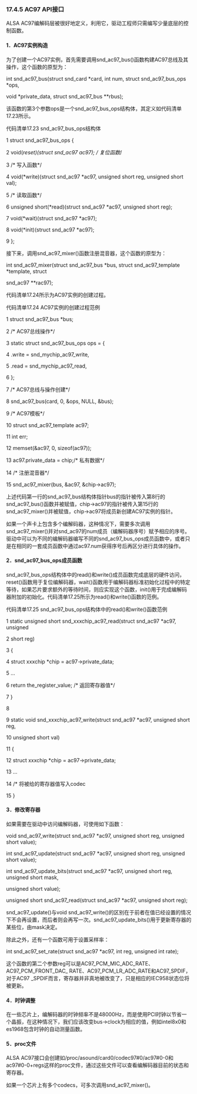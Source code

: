 ### 17.4.5 AC97 API接口

ALSA AC97编解码层被很好地定义，利用它，驱动工程师只需编写少量底层的控制函数。



#### 1．AC97实例构造

为了创建一个AC97实例，首先需要调用snd_ac97_bus()函数构建AC97总线及其操作，这个函数的原型为：

int snd_ac97_bus(struct snd_card *card, int num, struct snd_ac97_bus_ops *ops, 
 
 void *private_data, struct snd_ac97_bus **rbus);

该函数的第3个参数ops是一个snd_ac97_bus_ops结构体，其定义如代码清单17.23所示。

代码清单17.23 snd_ac97_bus_ops结构体

1 struct snd_ac97_bus_ops { 
 
 2 void(*reset)(struct snd_ac97 *ac97); /* 复位函数*/ 
 
 3 /* 写入函数*/ 
 
 4 void(*write)(struct snd_ac97 *ac97, unsigned short reg, unsigned short val); 
 
 5 /* 读取函数*/ 
 
 6 unsigned short(*read)(struct snd_ac97 *ac97, unsigned short reg); 
 
 7 void(*wait)(struct snd_ac97 *ac97); 
 
 8 void(*init)(struct snd_ac97 *ac97); 
 
 9 };

接下来，调用snd_ac97_mixer()函数注册混音器，这个函数的原型为：

int snd_ac97_mixer(struct snd_ac97_bus *bus, struct snd_ac97_template *template, struct 
 
 snd_ac97 **rac97);

代码清单17.24所示为AC97实例的创建过程。

代码清单17.24 AC97实例的创建过程范例

1 struct snd_ac97_bus *bus; 
 
 2 /* AC97总线操作*/ 
 
 3 static struct snd_ac97_bus_ops ops = { 
 
 4 .write = snd_mychip_ac97_write, 
 
 5 .read = snd_mychip_ac97_read, 
 
 6 }; 
 
 7 /* AC97总线与操作创建*/ 
 
 8 snd_ac97_bus(card, 0, &ops, NULL, &bus); 
 
 9 /* AC97模板*/ 
 
 10 struct snd_ac97_template ac97; 
 
 11 int err; 
 
 12 memset(&ac97, 0, sizeof(ac97)); 
 
 13 ac97.private_data = chip;/* 私有数据*/ 
 
 14 /* 注册混音器*/ 
 
 15 snd_ac97_mixer(bus, &ac97, &chip->ac97);

上述代码第一行的snd_ac97_bus结构体指针bus的指针被传入第8行的snd_ac97_bus()函数并被赋值，chip->ac97的指针被传入第15行的snd_ac97_mixer()并被赋值，chip->ac97将成员新创建AC97实例的指针。

如果一个声卡上包含多个编解码器，这种情况下，需要多次调用snd_ac97_mixer()并对snd_ac97的num成员（编解码器序号）赋予相应的序号。驱动中可以为不同的编解码器编写不同的snd_ac97_bus_ops成员函数中，或者只是在相同的一套成员函数中通过ac97.num获得序号后再区分进行具体的操作。

#### 2．snd_ac97_bus_ops成员函数

snd_ac97_bus_ops结构体中的read()和write()成员函数完成底层的硬件访问，reset()函数用于复位编解码器，wait()函数用于编解码器标准初始化过程中的特定等待，如果芯片要求额外的等待时间，则应实现这个函数，init()用于完成编解码器附加的初始化。代码清单17.25所示为read()和write()函数的范例。

代码清单17.25 snd_ac97_bus_ops结构体中的read()和write()函数范例

1 static unsigned short snd_xxxchip_ac97_read(struct snd_ac97 *ac97, unsigned 
 
 2 short reg) 
 
 3 { 
 
 4 struct xxxchip *chip = ac97->private_data; 
 
 5 ... 
 
 6 return the_register_value; /* 返回寄存器值*/ 
 
 7 } 
 
 8 
 
 9 static void snd_xxxchip_ac97_write(struct snd_ac97 *ac97, unsigned short reg, 
 
 10 unsigned short val) 
 
 11 { 
 
 12 struct xxxchip *chip = ac97->private_data; 
 
 13 ... 
 
 14 /* 将被给的寄存器值写入codec 
 
 15 }

#### 3．修改寄存器

如果需要在驱动中访问编解码器，可使用如下函数：

void snd_ac97_write(struct snd_ac97 *ac97, unsigned short reg, unsigned short value); 
 
 int snd_ac97_update(struct snd_ac97 *ac97, unsigned short reg, unsigned short value); 
 
 int snd_ac97_update_bits(struct snd_ac97 *ac97, unsigned short reg, unsigned short mask, 
 
 unsigned short value); 
 
 unsigned short snd_ac97_read(struct snd_ac97 *ac97, unsigned short reg);

snd_ac97_update()与void snd_ac97_write()的区别在于前者在值已经设置的情况下不会再设置，而后者则会再写一次。snd_ac97_update_bits()用于更新寄存器的某些位，由mask决定。

除此之外，还有一个函数可用于设置采样率：

int snd_ac97_set_rate(struct snd_ac97 *ac97, int reg, unsigned int rate);

这个函数的第二个参数reg可以是AC97_PCM_MIC_ADC_RATE、AC97_PCM_FRONT_DAC_ RATE、AC97_PCM_LR_ADC_RATE和AC97_SPDIF，对于AC97 _SPDIF而言，寄存器并非真地被改变了，只是相应的IEC958状态位将被更新。

#### 4．时钟调整

在一些芯片上，编解码器的时钟频率不是48000Hz，而是使用PCI时钟以节省一个晶振，在这种情况下，我们应该改变bus->clock为相应的值，例如intel8x0和es1968包含时钟的自动测量函数。

#### 5．proc文件

ALSA AC97接口会创建如/proc/asound/card0/codec97#0/ac97#0-0和ac97#0-0+regs这样的proc文件，通过这些文件可以查看编解码器目前的状态和寄存器。

如果一个芯片上有多个codecs，可多次调用snd_ac97_mixer()。

